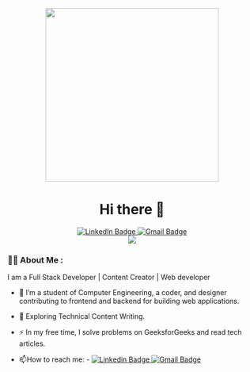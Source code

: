 <div id="header" align="center">
  <img src="https://media.giphy.com/media/hpXdHPfFI5wTABdDx9/giphy.gif" width="350"/>
</div>
         <h1 align="center">    Hi there 👋
           </h1>
<div id="badges" align="center">
<a href="https://www.linkedin.com/in/srushti-aher-869a5320a/" target="_blank" class="circular-badge">
    <img src="https://img.shields.io/badge/-SrushtiAher-blue?style=flat&logo=Linkedin&logoColor=white" alt="LinkedIn Badge"/>
</a>

<a href="mailto:Srushtiaher1212@gmail.com" target="_blank" class="circular-badge">
    <img src="https://img.shields.io/badge/-SrushtiAher1212%40gmail.com-red?style=flat&logo=Gmail&logoColor=white" alt="Gmail Badge"/>
</a>

</div>

<div id="github-badge" align="center" class="circular-badge">
    <img src="https://komarev.com/ghpvc/?username=your-github-username&style=flat-square&color=blue&label=PROFILE+VIEWS&reset=1"/>
</div>



### :woman_technologist: About Me :
<p>I am a Full Stack Developer | Content Creator | Web developer</p>

- :telescope: I’m a student of Computer Engineering, a coder, and designer contributing to frontend and backend for building web applications.

- :seedling: Exploring Technical Content Writing.

- :zap: In my free time, I solve problems on GeeksforGeeks and read tech articles.

- :mailbox:How to reach me: - [![Linkedin Badge](https://img.shields.io/badge/-SrushtiAher-blue?style=flat&logo=Linkedin&logoColor=white)](https://www.linkedin.com/in/srushti-aher-869a5320a/)<a href="mailto:Srushtiaher1212@gmail.com">
            <img src="https://img.shields.io/badge/-SrushtiAher1212@gmail.com-red?style=flat&logo=Gmail&logoColor=white" alt="Gmail Badge">
        </a> 

<!--
**SrushtiAher/SrushtiAher** is a ✨ _special_ ✨ repository because its `README.md` (this file) appears on your GitHub profile.

- 🔭 I’m currently working on ...
- 🌱 I’m currently learning ...
- 👯 I’m looking to collaborate on ...
- 🤔 I’m looking for help with ...
- 💬 Ask me about ...
- 📫 How to reach me: ...
- 😄 Pronouns: ...
- ⚡ Fun fact: ...
-->
